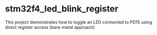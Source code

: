 # stm32f4_led_blink_register
This project demonstrates how to toggle an LED connected to PD15 using direct register access (bare-metal approach)
